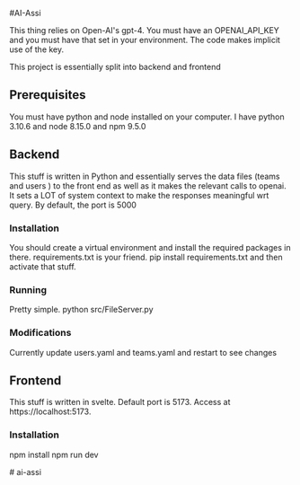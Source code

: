 #AI-Assi 


This thing relies on Open-AI's gpt-4. You must have an OPENAI_API_KEY and you must have that set in your environment. The code makes implicit use of the key. 

This project is essentially split into backend and frontend
## Prerequisites
You must have python and node installed on your computer. I have python 3.10.6 and node 8.15.0 and npm 9.5.0


## Backend
This stuff is written in Python and essentially serves the data files (teams and users ) to the front end as well as it makes the relevant calls to openai. It sets a LOT of system context to make the responses meaningful wrt query. By default, the port is 5000

### Installation 
You should create a virtual environment and install the required packages in there. requirements.txt is your friend. pip install requirements.txt and then activate that stuff.

### Running 
Pretty simple. 
python src/FileServer.py

### Modifications
Currently update users.yaml and teams.yaml and restart to see changes


## Frontend 
This stuff is written in svelte. Default port is 5173. Access at https://localhost:5173.

### Installation 
npm install 
npm run dev








#   a i - a s s i  
 